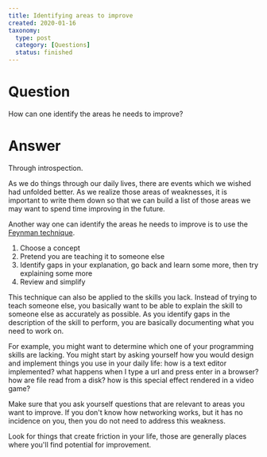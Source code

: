 ```yaml
---
title: Identifying areas to improve
created: 2020-01-16
taxonomy:
  type: post
  category: [Questions]
  status: finished
---
```


# Question
How can one identify the areas he needs to improve?

# Answer
Through introspection.

As we do things through our daily lives, there are events which we wished had unfolded better. As we realize those areas of weaknesses, it is important to write them down so that we can build a list of those areas we may want to spend time improving in the future.

Another way one can identify the areas he needs to improve is to use the [Feynman technique](https://fs.blog/2012/04/feynman-technique/).

1. Choose a concept
2. Pretend you are teaching it to someone else
3. Identify gaps in your explanation, go back and learn some more, then try explaining some more
4. Review and simplify

This technique can also be applied to the skills you lack. Instead of trying to teach someone else, you basically want to be able to explain the skill to someone else as accurately as possible. As you identify gaps in the description of the skill to perform, you are basically documenting what you need to work on.

For example, you might want to determine which one of your programming skills are lacking. You might start by asking yourself how you would design and implement things you use in your daily life: how is a text editor implemented? what happens when I type a url and press enter in a browser? how are file read from a disk? how is this special effect rendered in a video game?

Make sure that you ask yourself questions that are relevant to areas you want to improve. If you don't know how networking works, but it has no incidence on you, then you do not need to address this weakness.

Look for things that create friction in your life, those are generally places where you'll find potential for improvement.
